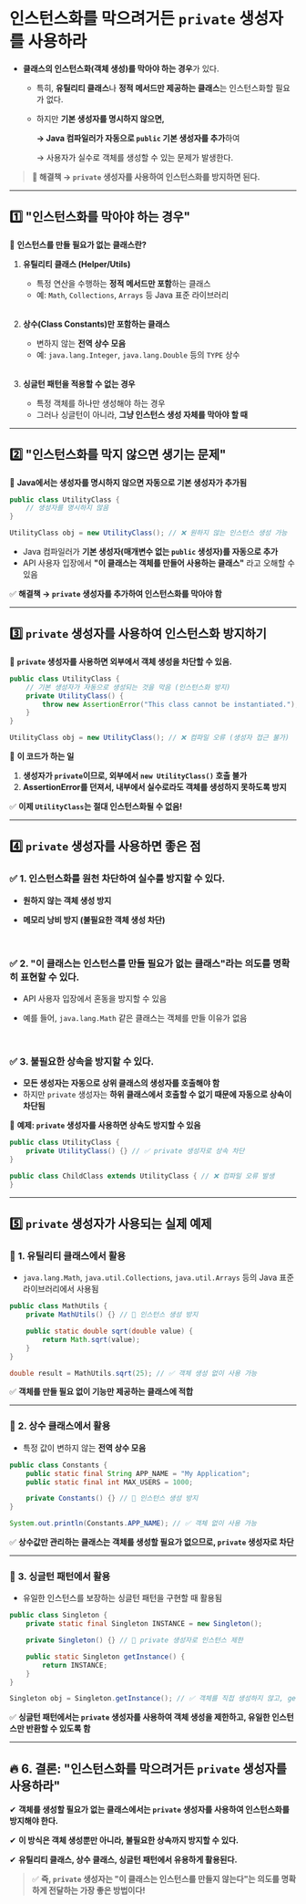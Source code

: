 # **인스턴스화를 막으려거든 `private` 생성자를 사용하라**

- **클래스의 인스턴스화(객체 생성)를 막아야 하는 경우**가 있다.
    - 특히, **유틸리티 클래스**나 **정적 메서드만 제공하는 클래스**는 인스턴스화할 필요가 없다.
    - 하지만 **기본 생성자를 명시하지 않으면,**

      **→ Java 컴파일러가 자동으로 `public` 기본 생성자를 추가**하여

      → 사용자가 실수로 객체를 생성할 수 있는 문제가 발생한다.


> **📌 해결책 → `private` 생성자를 사용하여 인스턴스화를 방지하면 된다.**
>

---

## **1️⃣ "인스턴스화를 막아야 하는 경우"**

📌 **인스턴스를 만들 필요가 없는 클래스란?**

1. **유틸리티 클래스 (Helper/Utils)**
    - 특정 연산을 수행하는 **정적 메서드만 포함**하는 클래스
    - 예: `Math`, `Collections`, `Arrays` 등 Java 표준 라이브러리

   <br>

2. **상수(Class Constants)만 포함하는 클래스**
    - 변하지 않는 **전역 상수 모음**
    - 예: `java.lang.Integer`, `java.lang.Double` 등의 `TYPE` 상수

   <br>

3. **싱글턴 패턴을 적용할 수 없는 경우**
    - 특정 객체를 하나만 생성해야 하는 경우
    - 그러나 싱글턴이 아니라, **그냥 인스턴스 생성 자체를 막아야 할 때**

---

## **2️⃣ "인스턴스화를 막지 않으면 생기는 문제"**

📌 **Java에서는 생성자를 명시하지 않으면 자동으로 기본 생성자가 추가됨**

```java
public class UtilityClass {
    // 생성자를 명시하지 않음
}
```

```java
UtilityClass obj = new UtilityClass(); // ❌ 원하지 않는 인스턴스 생성 가능
```

- Java 컴파일러가 **기본 생성자(매개변수 없는 `public` 생성자)를 자동으로 추가**
- API 사용자 입장에서 **"이 클래스는 객체를 만들어 사용하는 클래스"** 라고 오해할 수 있음

✅ **해결책 → `private` 생성자를 추가하여 인스턴스화를 막아야 함**

---

## **3️⃣ `private` 생성자를 사용하여 인스턴스화 방지하기**

📌 **`private` 생성자를 사용하면 외부에서 객체 생성을 차단할 수 있음.**

```java
public class UtilityClass {
    // 기본 생성자가 자동으로 생성되는 것을 막음 (인스턴스화 방지)
    private UtilityClass() {
        throw new AssertionError("This class cannot be instantiated.");
    }
}
```

```java
UtilityClass obj = new UtilityClass(); // ❌ 컴파일 오류 (생성자 접근 불가)
```

📌 **이 코드가 하는 일**

1. **생성자가 `private`이므로, 외부에서 `new UtilityClass()` 호출 불가**
2. **AssertionError를 던져서, 내부에서 실수로라도 객체를 생성하지 못하도록 방지**

✅ **이제 `UtilityClass`는 절대 인스턴스화될 수 없음!**

---

## **4️⃣ `private` 생성자를 사용하면 좋은 점**

### ✅ **1. 인스턴스화를 원천 차단하여 실수를 방지할 수 있다.**

- **원하지 않는 객체 생성 방지**
- **메모리 낭비 방지 (불필요한 객체 생성 차단)**

   <br>

### ✅ **2. "이 클래스는 인스턴스를 만들 필요가 없는 클래스"라는 의도를 명확히 표현할 수 있다.**

- API 사용자 입장에서 혼동을 방지할 수 있음
- 예를 들어, `java.lang.Math` 같은 클래스는 객체를 만들 이유가 없음

   <br>

### ✅ **3. 불필요한 상속을 방지할 수 있다.**

- **모든 생성자는 자동으로 상위 클래스의 생성자를 호출해야 함**
- 하지만 `private` 생성자는 **하위 클래스에서 호출할 수 없기 때문에 자동으로 상속이 차단됨**

📌 **예제: `private` 생성자를 사용하면 상속도 방지할 수 있음**

```java
public class UtilityClass {
    private UtilityClass() {} // ✅ private 생성자로 상속 차단
}

public class ChildClass extends UtilityClass { // ❌ 컴파일 오류 발생
}
```

---

## **5️⃣ `private` 생성자가 사용되는 실제 예제**

### 📌 **1. 유틸리티 클래스에서 활용**

- `java.lang.Math`, `java.util.Collections`, `java.util.Arrays` 등의 Java 표준 라이브러리에서 사용됨

```java
public class MathUtils {
    private MathUtils() {} // 🚨 인스턴스 생성 방지

    public static double sqrt(double value) {
        return Math.sqrt(value);
    }
}
```

```java
double result = MathUtils.sqrt(25); // ✅ 객체 생성 없이 사용 가능
```

✅ **객체를 만들 필요 없이 기능만 제공하는 클래스에 적합**

---

### 📌 **2. 상수 클래스에서 활용**

- 특정 값이 변하지 않는 **전역 상수 모음**

```java
public class Constants {
    public static final String APP_NAME = "My Application";
    public static final int MAX_USERS = 1000;

    private Constants() {} // 🚨 인스턴스 생성 방지
}
```

```java
System.out.println(Constants.APP_NAME); // ✅ 객체 없이 사용 가능
```

✅ **상수값만 관리하는 클래스는 객체를 생성할 필요가 없으므로, `private` 생성자로 차단**

---

### 📌 **3. 싱글턴 패턴에서 활용**

- 유일한 인스턴스를 보장하는 싱글턴 패턴을 구현할 때 활용됨

```java
public class Singleton {
    private static final Singleton INSTANCE = new Singleton();

    private Singleton() {} // 🚨 private 생성자로 인스턴스 제한

    public static Singleton getInstance() {
        return INSTANCE;
    }
}
```

```java
Singleton obj = Singleton.getInstance(); // ✅ 객체를 직접 생성하지 않고, getInstance()로 접근
```

✅ **싱글턴 패턴에서는 `private` 생성자를 사용하여 객체 생성을 제한하고, 유일한 인스턴스만 반환할 수 있도록 함**

---

## **🔥 6. 결론: "인스턴스화를 막으려거든 `private` 생성자를 사용하라"**

✔ **객체를 생성할 필요가 없는 클래스에서는 `private` 생성자를 사용하여 인스턴스화를 방지해야 한다.**

✔ **이 방식은 객체 생성뿐만 아니라, 불필요한 상속까지 방지할 수 있다.**

✔ **유틸리티 클래스, 상수 클래스, 싱글턴 패턴에서 유용하게 활용된다.**

>✅ **즉, `private` 생성자는 "이 클래스는 인스턴스를 만들지 않는다"는 의도를 명확하게 전달하는 가장 좋은 방법이다!**